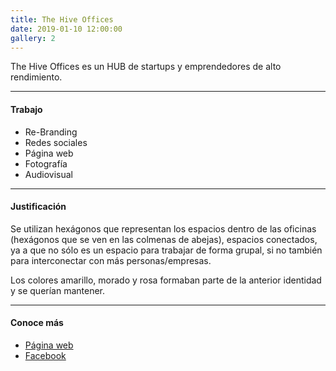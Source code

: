 ```yaml
---
title: The Hive Offices
date: 2019-01-10 12:00:00
gallery: 2
---
```

<p class="lead">
	The Hive Offices es un HUB de startups y emprendedores de alto rendimiento.
</p>

---

#### Trabajo
- Re-Branding
- Redes sociales
- Página web
- Fotografía
- Audiovisual

---

#### Justificación
Se utilizan hexágonos que representan los espacios dentro de las oficinas (hexágonos que se ven en las colmenas de abejas), espacios conectados, ya a que no sólo es un espacio para trabajar de forma grupal, si no también para interconectar con más personas/empresas.

Los colores amarillo, morado y rosa formaban parte de la anterior identidad y se querían mantener.

---

#### Conoce más
- [Página web](https://thehiveoffices.com/)  
- [Facebook](https://www.facebook.com/TheHiveOfficesGDL/)
